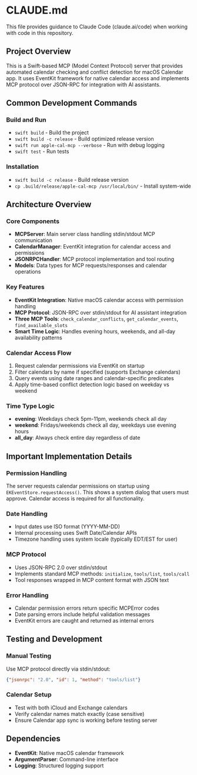 # CLAUDE.md

This file provides guidance to Claude Code (claude.ai/code) when working with code in this repository.

## Project Overview

This is a Swift-based MCP (Model Context Protocol) server that provides automated calendar checking and conflict detection for macOS Calendar app. It uses EventKit framework for native calendar access and implements MCP protocol over JSON-RPC for integration with AI assistants.

## Common Development Commands

### Build and Run
- `swift build` - Build the project
- `swift build -c release` - Build optimized release version
- `swift run apple-cal-mcp --verbose` - Run with debug logging
- `swift test` - Run tests

### Installation
- `swift build -c release` - Build release version
- `cp .build/release/apple-cal-mcp /usr/local/bin/` - Install system-wide

## Architecture Overview

### Core Components
- **MCPServer**: Main server class handling stdin/stdout MCP communication
- **CalendarManager**: EventKit integration for calendar access and permissions
- **JSONRPCHandler**: MCP protocol implementation and tool routing
- **Models**: Data types for MCP requests/responses and calendar operations

### Key Features
- **EventKit Integration**: Native macOS calendar access with permission handling
- **MCP Protocol**: JSON-RPC over stdin/stdout for AI assistant integration  
- **Three MCP Tools**: `check_calendar_conflicts`, `get_calendar_events`, `find_available_slots`
- **Smart Time Logic**: Handles evening hours, weekends, and all-day availability patterns

### Calendar Access Flow
1. Request calendar permissions via EventKit on startup
2. Filter calendars by name if specified (supports Exchange calendars)
3. Query events using date ranges and calendar-specific predicates
4. Apply time-based conflict detection logic based on weekday vs weekend

### Time Type Logic
- **evening**: Weekdays check 5pm-11pm, weekends check all day
- **weekend**: Fridays/weekends check all day, weekdays use evening hours  
- **all_day**: Always check entire day regardless of date

## Important Implementation Details

### Permission Handling
The server requests calendar permissions on startup using `EKEventStore.requestAccess()`. This shows a system dialog that users must approve. Calendar access is required for all functionality.

### Date Handling
- Input dates use ISO format (YYYY-MM-DD)
- Internal processing uses Swift Date/Calendar APIs
- Timezone handling uses system locale (typically EDT/EST for user)

### MCP Protocol
- Uses JSON-RPC 2.0 over stdin/stdout
- Implements standard MCP methods: `initialize`, `tools/list`, `tools/call`
- Tool responses wrapped in MCP content format with JSON text

### Error Handling
- Calendar permission errors return specific MCPError codes
- Date parsing errors include helpful validation messages
- EventKit errors are caught and returned as internal errors

## Testing and Development

### Manual Testing
Use MCP protocol directly via stdin/stdout:
```json
{"jsonrpc": "2.0", "id": 1, "method": "tools/list"}
```

### Calendar Setup
- Test with both iCloud and Exchange calendars
- Verify calendar names match exactly (case sensitive)
- Ensure Calendar app sync is working before testing server

## Dependencies
- **EventKit**: Native macOS calendar framework
- **ArgumentParser**: Command-line interface
- **Logging**: Structured logging support